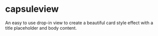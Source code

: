 # capsuleview
An easy to use drop-in view to create a beautiful card style effect with a title placeholder and body content.
